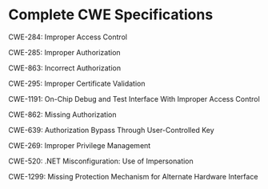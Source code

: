 

# Complete CWE Specifications

CWE-284: Improper Access Control

CWE-285: Improper Authorization

CWE-863: Incorrect Authorization

CWE-295: Improper Certificate Validation

CWE-1191: On-Chip Debug and Test Interface With Improper Access Control

CWE-862: Missing Authorization

CWE-639: Authorization Bypass Through User-Controlled Key

CWE-269: Improper Privilege Management

CWE-520: .NET Misconfiguration: Use of Impersonation

CWE-1299: Missing Protection Mechanism for Alternate Hardware Interface